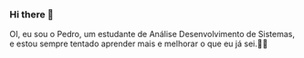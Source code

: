 ### Hi there 👋

OI, eu sou o Pedro, um estudante de Análise Desenvolvimento de Sistemas,
e estou sempre tentado aprender mais e melhorar o que eu já sei.👋👋
<!--
**PietroMena/PietroMena** is a ✨ _special_ ✨ repository because its `README.md` (this file) appears on your GitHub profile.

Here are some ideas to get you started:
- 🔭 I’m currently working on ...
- 🌱 I’m currently learning ...
- 👯 I’m looking to collaborate on ...
- 🤔 I’m looking for help with ...
- 💬 Ask me about ...
- 📫 How to reach me: ...
- 😄 Pronouns: ...
- ⚡ Fun fact: ...
-->
